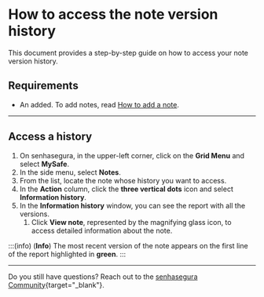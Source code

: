 # How to access the note version history

This document provides a step-by-step guide on how to access your note version history.

## Requirements
* An added. To add notes, read [How to add a note](/v3-33/docs/mysafe-notes-add).

***

## Access a history

1. On senhasegura, in the upper-left corner, click on the **Grid Menu** and select **MySafe**.
2. In the side menu, select **Notes**.
3. From the list, locate the note whose history you want to access.
4. In the **Action** column, click the **three vertical dots** icon and select **Information history**.
6. In the **Information history** window, you can see the report with all the versions.
    1. Click **View note**, represented by the magnifying glass icon, to access detailed information about the note.

:::(info) (**Info**)
The most recent version of the note appears on the first line of the report highlighted in **green**.
:::
***

Do you still have questions? Reach out to the [senhasegura Community](https://community.senhasegura.io/){target="_blank"}.